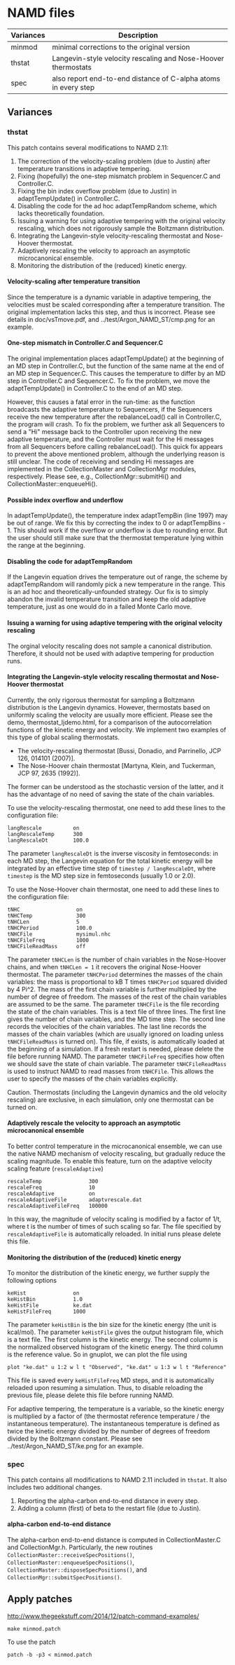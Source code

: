 # NAMD files


Variances     | Description
--------------|---------------------
minmod        | minimal corrections to the original version
thstat        | Langevin-style velocity rescaling and Nose-Hoover thermostats
spec          | also report end-to-end distance of C-alpha atoms in every step

## Variances

### thstat

This patch contains several modifications to NAMD 2.11:

 1. The correction of the velocity-scaling problem (due to Justin) after temperature transitions in adaptive tempering.
 2. Fixing (hopefully) the one-step mismatch problem in Sequencer.C and Controller.C.
 3. Fixing the bin index overflow problem (due to Justin) in adaptTempUpdate() in Controller.C.
 4. Disabling the code for the ad hoc adaptTempRandom scheme, which lacks theoretically foundation.
 5. Issuing a warning for using adaptive tempering with the original velocity rescaling, which does not rigorously sample the Boltzmann distribution.
 6. Integrating the Langevin-style velocity-rescaling thermostat and Nose-Hoover thermostat.
 7. Adaptively rescaling the velocity to approach an asymptotic microcanonical ensemble.
 8. Monitoring the distribution of the (reduced) kinetic energy.


#### Velocity-scaling after temperature transition

Since the temperature is a dynamic variable in adaptive tempering, 
the velocities must be scaled corresponding after a temperature transition.
The original implementation lacks this step, and thus is incorrect.
Please see details in doc/vsTmove.pdf, and ../test/Argon_NAMD_ST/cmp.png for an example.

#### One-step mismatch in Controller.C and Sequencer.C

The original implementation places adaptTempUpdate() at the beginning of an MD step in Controller.C,
but the function of the same name at the end of an MD step in Sequencer.C.
This causes the temperature to differ by an MD step in Controller.C and Sequencer.C.
To fix the problem, we move the adaptTempUpdate() in Controller.C to the end of an MD step.

However, this causes a fatal error in the run-time:
as the function broadcasts the adaptive temperature to Sequencers,
if the Sequencers receive the new temperature after the rebalanceLoad() call in Controller.C,
the program will crash.
To fix the problem, we further ask all Sequencers to send a "Hi" message back to the Controller
upon receiving the new adaptive temperature,
and the Controller must wait for the Hi messages from all Sequencers before calling rebalanceLoad().
This quick fix appears to prevent the above mentioned problem,
although the underlying reason is still unclear.
The code of receiving and sending Hi messages are implemented in the CollectionMaster and CollectionMgr modules, respectively.
Please see, e.g., CollectionMgr::submitHi() and CollectionMaster::enqueueHi().


#### Possible index overflow and underflow

In adaptTempUpdate(), the temperature index adaptTempBin (line 1997) may be out of range.
We fix this by correcting the index to 0 or adaptTempBins - 1.
This should work if the overflow or underflow is due to rounding error.
But the user should still make sure that the thermostat temperature lying within the range at the beginning.

#### Disabling the code for adaptTempRandom

If the Langevin equation drives the temperature out of range,
the scheme by adaptTempRandom will randomly pick a new temperature in the range.
This is an ad hoc and theoretically-unfounded strategy.
Our fix is to simply abandon the invalid temperature transition and keep the old adaptive temperature,
just as one would do in a failed Monte Carlo move.

#### Issuing a warning for using adaptive tempering with the original velocity rescaling

The orginal velocity rescaling does not sample a canonical distribution.
Therefore, it should not be used with adaptive tempering for production runs.

#### Integrating the Langevin-style velocity rescaling thermostat and Nose-Hoover thermostat

Currently, the only rigorous thermostat for sampling a Boltzmann distribution is the Langevin dynamics.
However, thermostats based on uniformly scaling the velocity are usually more efficient.
Please see the demo, thermostat_ljdemo.html, for a comparison of the autocorrelation functions
of the kinetic energy and velocity.
We implement two examples of this type of global scaling thermostats.

* The velocity-rescaling thermostat [Bussi, Donadio, and Parrinello, JCP 126, 014101 (2007)].
* The Nose-Hoover chain thermostat [Martyna, Klein, and Tuckerman, JCP 97, 2635 (1992)].

The former can be understood as the stochastic version of the latter,
and it has the advantage of no need of saving the state of the chain variables.

To use the velocity-rescaling thermostat, one need to add these lines to the configuration file:
```
langRescale          on
langRescaleTemp      300
langRescaleDt        100.0
```
The parameter `langRescaleDt` is the inverse viscosity in femtoseconds:
in each MD step, the Langevin equation for the total kinetic energy
will be integrated by an effective time step of `timestep / langRescaleDt`,
where `timestep` is the MD step size in femtoseconds (usually 1.0 or 2.0).

To use the Nose-Hoover chain thermostat, one need to add these lines to the configuration file:
```
tNHC                  on
tNHCTemp              300
tNHCLen               5
tNHCPeriod            100.0
tNHCFile              mysimul.nhc
tNHCFileFreq          1000
tNHCFileReadMass      off
```
The parameter `tNHCLen` is the number of chain variables in the Nose-Hoover chains,
and when `tNHCLen = 1` it recovers the original Nose-Hoover thermostat.
The parameter `tNHCPeriod` determines the masses of the chain variables:
the mass is proportional to kB T times `tNHCPeriod` squared divided by 4 Pi^2.
The mass of the first chain variable is further multiplied by the number of degree of freedom.
The masses of the rest of the chain variables are assumed to be the same.
The parameter `tNHCFile` is the file recording the state of the chain variables.
This is a text file of three lines.
The first line gives the number of chain variables, and the MD time step.
The second line records the velocities of the chain variables.
The last line records the masses of the chain variables
(which are usually ignored on loading unless `tNHCFileReadMass` is turned on).
This file, if exists, is automatically loaded at the beginning of a simulation.
If a fresh restart is needed, please delete the file before running NAMD.
The parameter `tNHCFileFreq` specifies how often we should save the state of chain variable.
The parameter `tNHCFileReadMass` is used to instruct NAMD to read masses from `tNHCFile`.
This allows the user to specify the masses of the chain variables explicitly.

Caution.  Thermostats (including the Langevin dynamics and the old velocity rescaling) are exclusive,
in each simulation, only one thermostat can be turned on.

#### Adaptively rescale the velocity to approach an asymptotic microcanonical ensemble

To better control temperature in the microcanonical ensemble,
we can use the native NAMD mechanism of velocity rescaling,
but gradually reduce the scaling magnitude.
To enable this feature, turn on the adaptive velocity scaling feature (`rescaleAdaptive`)
```
rescaleTemp               300
rescaleFreq               10
rescaleAdaptive           on
rescaleAdaptiveFile       adaptvrescale.dat
rescaleAdaptiveFileFreq   100000
```
In this way, the magnitude of velocity scaling is modified by a factor of 1/t,
where t is the number of times of such scaling so far.
The file specified by `rescaleAdaptiveFile` is automatically reloaded.
In initial runs please delete this file.


#### Monitoring the distribution of the (reduced) kinetic energy

To monitor the distribution of the kinetic energy,
we further supply the following options
```
keHist               on
keHistBin            1.0
keHistFile           ke.dat
keHistFileFreq       1000
```
The parameter `keHistBin` is the bin size for the kinetic energy (the unit is kcal/mol).
The parameter `keHistFile` gives the output histogram file, which is a text file.
The first column is the kinetic energy.
The second column is the normalized observed histogram of the kinetic energy.
The third column is the reference value.
So in gnuplot, we can plot the file using
```
plot "ke.dat" u 1:2 w l t "Observed", "ke.dat" u 1:3 w l t "Reference"
```
This file is saved every `keHistFileFreq` MD steps,
and it is automatically reloaded upon resuming a simulation.
Thus, to disable reloading the previous file, please delete this file before running NAMD.

For adaptive tempering, the temperature is a variable, so the kinetic energy
is multiplied by a factor of (the thermostat reference temperature / the instantaneous temperature).
The instantaneous temperature is defined as twice the kinetic energy
divided by the number of degrees of freedom divided by the Boltzmann constant.
Please see ../test/Argon_NAMD_ST/ke.png for an example.


### spec

This patch contains all modifications to NAMD 2.11 included in `thstat`.
It also includes two additional changes.

 1. Reporting the alpha-carbon end-to-end distance in every step.
 2. Adding a column (first) of beta to the restart file (due to Justin).


#### alpha-carbon end-to-end distance

The alpha-carbon end-to-end distance is computed in CollectionMaster.C and CollectionMgr.h.
Particularly, the new routines
`CollectionMaster::receiveSpecPositions()`, `CollectionMaster::enqueueSpecPositions()`,
`CollectionMaster::disposeSpecPositions()`, and `CollectionMgr::submitSpecPositions()`.

## Apply patches

http://www.thegeekstuff.com/2014/12/patch-command-examples/

```
make minmod.patch
```

To use the patch
```
patch -b -p3 < minmod.patch
